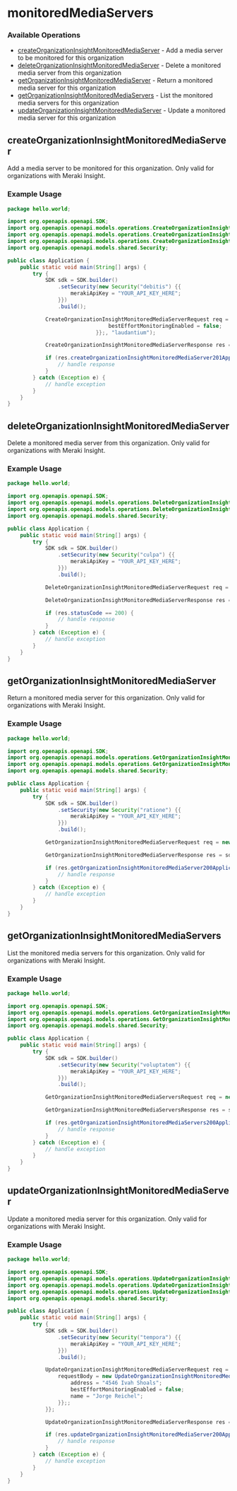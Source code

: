 # monitoredMediaServers

### Available Operations

* [createOrganizationInsightMonitoredMediaServer](#createorganizationinsightmonitoredmediaserver) - Add a media server to be monitored for this organization
* [deleteOrganizationInsightMonitoredMediaServer](#deleteorganizationinsightmonitoredmediaserver) - Delete a monitored media server from this organization
* [getOrganizationInsightMonitoredMediaServer](#getorganizationinsightmonitoredmediaserver) - Return a monitored media server for this organization
* [getOrganizationInsightMonitoredMediaServers](#getorganizationinsightmonitoredmediaservers) - List the monitored media servers for this organization
* [updateOrganizationInsightMonitoredMediaServer](#updateorganizationinsightmonitoredmediaserver) - Update a monitored media server for this organization

## createOrganizationInsightMonitoredMediaServer

Add a media server to be monitored for this organization. Only valid for organizations with Meraki Insight.

### Example Usage

```java
package hello.world;

import org.openapis.openapi.SDK;
import org.openapis.openapi.models.operations.CreateOrganizationInsightMonitoredMediaServerRequest;
import org.openapis.openapi.models.operations.CreateOrganizationInsightMonitoredMediaServerRequestBody;
import org.openapis.openapi.models.operations.CreateOrganizationInsightMonitoredMediaServerResponse;
import org.openapis.openapi.models.shared.Security;

public class Application {
    public static void main(String[] args) {
        try {
            SDK sdk = SDK.builder()
                .setSecurity(new Security("debitis") {{
                    merakiApiKey = "YOUR_API_KEY_HERE";
                }})
                .build();

            CreateOrganizationInsightMonitoredMediaServerRequest req = new CreateOrganizationInsightMonitoredMediaServerRequest(                new CreateOrganizationInsightMonitoredMediaServerRequestBody("quos", "inventore") {{
                                bestEffortMonitoringEnabled = false;
                            }};, "laudantium");            

            CreateOrganizationInsightMonitoredMediaServerResponse res = sdk.monitoredMediaServers.createOrganizationInsightMonitoredMediaServer(req);

            if (res.createOrganizationInsightMonitoredMediaServer201ApplicationJSONObject != null) {
                // handle response
            }
        } catch (Exception e) {
            // handle exception
        }
    }
}
```

## deleteOrganizationInsightMonitoredMediaServer

Delete a monitored media server from this organization. Only valid for organizations with Meraki Insight.

### Example Usage

```java
package hello.world;

import org.openapis.openapi.SDK;
import org.openapis.openapi.models.operations.DeleteOrganizationInsightMonitoredMediaServerRequest;
import org.openapis.openapi.models.operations.DeleteOrganizationInsightMonitoredMediaServerResponse;
import org.openapis.openapi.models.shared.Security;

public class Application {
    public static void main(String[] args) {
        try {
            SDK sdk = SDK.builder()
                .setSecurity(new Security("culpa") {{
                    merakiApiKey = "YOUR_API_KEY_HERE";
                }})
                .build();

            DeleteOrganizationInsightMonitoredMediaServerRequest req = new DeleteOrganizationInsightMonitoredMediaServerRequest("quos", "reiciendis");            

            DeleteOrganizationInsightMonitoredMediaServerResponse res = sdk.monitoredMediaServers.deleteOrganizationInsightMonitoredMediaServer(req);

            if (res.statusCode == 200) {
                // handle response
            }
        } catch (Exception e) {
            // handle exception
        }
    }
}
```

## getOrganizationInsightMonitoredMediaServer

Return a monitored media server for this organization. Only valid for organizations with Meraki Insight.

### Example Usage

```java
package hello.world;

import org.openapis.openapi.SDK;
import org.openapis.openapi.models.operations.GetOrganizationInsightMonitoredMediaServerRequest;
import org.openapis.openapi.models.operations.GetOrganizationInsightMonitoredMediaServerResponse;
import org.openapis.openapi.models.shared.Security;

public class Application {
    public static void main(String[] args) {
        try {
            SDK sdk = SDK.builder()
                .setSecurity(new Security("ratione") {{
                    merakiApiKey = "YOUR_API_KEY_HERE";
                }})
                .build();

            GetOrganizationInsightMonitoredMediaServerRequest req = new GetOrganizationInsightMonitoredMediaServerRequest("voluptates", "voluptate");            

            GetOrganizationInsightMonitoredMediaServerResponse res = sdk.monitoredMediaServers.getOrganizationInsightMonitoredMediaServer(req);

            if (res.getOrganizationInsightMonitoredMediaServer200ApplicationJSONObject != null) {
                // handle response
            }
        } catch (Exception e) {
            // handle exception
        }
    }
}
```

## getOrganizationInsightMonitoredMediaServers

List the monitored media servers for this organization. Only valid for organizations with Meraki Insight.

### Example Usage

```java
package hello.world;

import org.openapis.openapi.SDK;
import org.openapis.openapi.models.operations.GetOrganizationInsightMonitoredMediaServersRequest;
import org.openapis.openapi.models.operations.GetOrganizationInsightMonitoredMediaServersResponse;
import org.openapis.openapi.models.shared.Security;

public class Application {
    public static void main(String[] args) {
        try {
            SDK sdk = SDK.builder()
                .setSecurity(new Security("voluptatem") {{
                    merakiApiKey = "YOUR_API_KEY_HERE";
                }})
                .build();

            GetOrganizationInsightMonitoredMediaServersRequest req = new GetOrganizationInsightMonitoredMediaServersRequest("harum");            

            GetOrganizationInsightMonitoredMediaServersResponse res = sdk.monitoredMediaServers.getOrganizationInsightMonitoredMediaServers(req);

            if (res.getOrganizationInsightMonitoredMediaServers200ApplicationJSONObjects != null) {
                // handle response
            }
        } catch (Exception e) {
            // handle exception
        }
    }
}
```

## updateOrganizationInsightMonitoredMediaServer

Update a monitored media server for this organization. Only valid for organizations with Meraki Insight.

### Example Usage

```java
package hello.world;

import org.openapis.openapi.SDK;
import org.openapis.openapi.models.operations.UpdateOrganizationInsightMonitoredMediaServerRequest;
import org.openapis.openapi.models.operations.UpdateOrganizationInsightMonitoredMediaServerRequestBody;
import org.openapis.openapi.models.operations.UpdateOrganizationInsightMonitoredMediaServerResponse;
import org.openapis.openapi.models.shared.Security;

public class Application {
    public static void main(String[] args) {
        try {
            SDK sdk = SDK.builder()
                .setSecurity(new Security("tempora") {{
                    merakiApiKey = "YOUR_API_KEY_HERE";
                }})
                .build();

            UpdateOrganizationInsightMonitoredMediaServerRequest req = new UpdateOrganizationInsightMonitoredMediaServerRequest("autem", "beatae") {{
                requestBody = new UpdateOrganizationInsightMonitoredMediaServerRequestBody() {{
                    address = "4546 Ivah Shoals";
                    bestEffortMonitoringEnabled = false;
                    name = "Jorge Reichel";
                }};;
            }};            

            UpdateOrganizationInsightMonitoredMediaServerResponse res = sdk.monitoredMediaServers.updateOrganizationInsightMonitoredMediaServer(req);

            if (res.updateOrganizationInsightMonitoredMediaServer200ApplicationJSONObject != null) {
                // handle response
            }
        } catch (Exception e) {
            // handle exception
        }
    }
}
```
